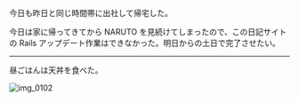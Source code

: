 今日も昨日と同じ時間帯に出社して帰宅した。

今日は家に帰ってきてから NARUTO を見続けてしまったので、この日記サイトの Rails アップデート作業はできなかった。明日からの土日で完了させたい。

---

昼ごはんは天丼を食べた。

![img_0102](https://noraworld.github.io/box-bulbasaur/2018/09/img_0102.jpg)
